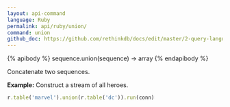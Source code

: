 ```yaml
---
layout: api-command 
language: Ruby
permalink: api/ruby/union/
command: union 
github_doc: https://github.com/rethinkdb/docs/edit/master/2-query-language/api/ruby/transformations/union.md
---
```


{% apibody %}
sequence.union(sequence) → array
{% endapibody %}

Concatenate two sequences.

__Example:__ Construct a stream of all heroes.

```rb
r.table('marvel').union(r.table('dc')).run(conn)
```


